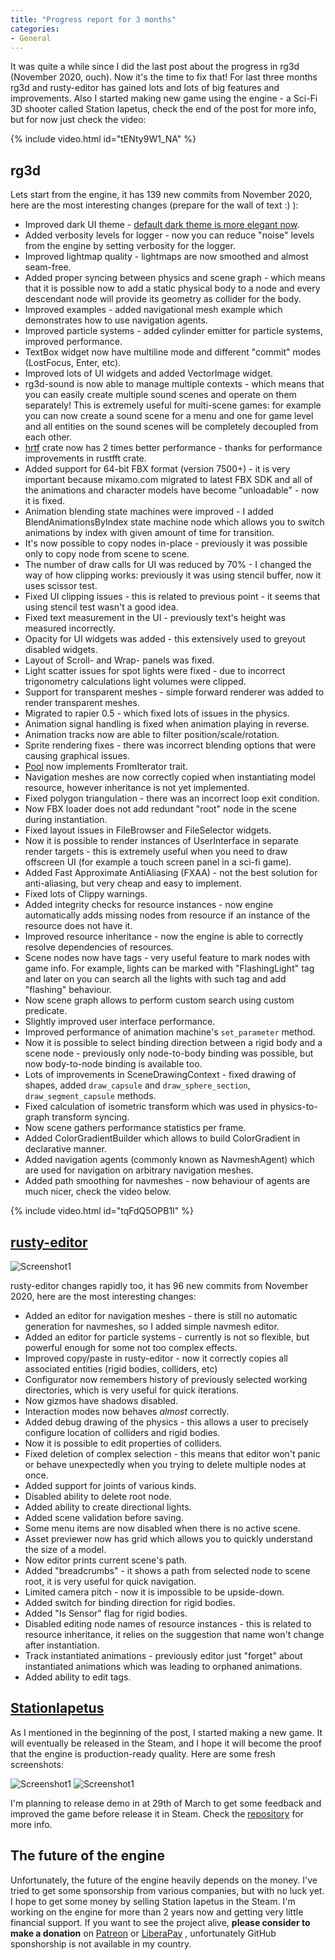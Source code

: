 ```yaml
---
title: "Progress report for 3 months"
categories: 
- General
---
```


It was quite a while since I did the last post about the progress in rg3d (November 2020, ouch). 
Now it's the time to fix that! For last three months rg3d and rusty-editor has gained 
lots and lots of big features and improvements. Also I started making new game using the engine - a 
Sci-Fi 3D shooter called Station Iapetus, check the end of the post for more info, but for now just
check the video:

{% include video.html id="tENty9W1_NA" %}

## rg3d

Lets start from the engine, it has 139 new commits from November 2020, here are the most interesting
changes (prepare for the wall of text :) ):

- Improved dark UI theme - [default dark theme is more elegant now](https://raw.githubusercontent.com/mrDIMAS/rusty-editor/master/screenshots/latest.png).
- Added verbosity levels for logger - now you can reduce "noise" levels from the engine by setting
verbosity for the logger.
- Improved lightmap quality - lightmaps are now smoothed and almost seam-free.
- Added proper syncing between physics and scene graph - which means that it is possible now to
add a static physical body to a node and every descendant node will provide its geometry as collider
for the body.
- Improved examples - added navigational mesh example which demonstrates how to use 
navigation agents.
- Improved particle systems - added cylinder emitter for particle systems, improved performance.
- TextBox widget now have multiline mode and different "commit" modes (LostFocus, Enter, etc).
- Improved lots of UI widgets and added VectorImage widget.
- rg3d-sound is now able to manage multiple contexts - which means that you can easily create multiple
sound scenes and operate on them separately! This is extremely useful for multi-scene games: for example
you can now create a sound scene for a menu and one for game level and all entities on the sound scenes
will be completely decoupled from each other.
- [hrtf](https://github.com/mrDIMAS/hrtf) crate now has 2 times better performance - thanks for
performance improvements in rustfft crate.
- Added support for 64-bit FBX format (version 7500+) - it is very important because mixamo.com migrated
to latest FBX SDK and all of the animations and character models have become "unloadable" - now it is fixed.
- Animation blending state machines were improved - I added BlendAnimationsByIndex state machine node which
allows you to switch animations by index with given amount of time for transition.
- It's now possible to copy nodes in-place - previously it was possible only to copy node from scene
to scene.
- The number of draw calls for UI was reduced by 70% - I changed the way of how clipping works: previously
it was using stencil buffer, now it uses scissor test.
- Fixed UI clipping issues - this is related to previous point - it seems that using stencil test wasn't a
good idea.
- Fixed text measurement in the UI - previously text's height was measured incorrectly.
- Opacity for UI widgets was added - this extensively used to greyout disabled widgets.
- Layout of Scroll- and Wrap- panels was fixed.
- Light scatter issues for spot lights were fixed - due to incorrect trigonometry calculations light
volumes were clipped.
- Support for transparent meshes - simple forward renderer was added to render transparent meshes.
- Migrated to rapier 0.5 - which fixed lots of issues in the physics.
- Animation signal handling is fixed when animation playing in reverse.
- Animation tracks now are able to filter position/scale/rotation.
- Sprite rendering fixes - there was incorrect blending options that were causing graphical issues.
- [Pool](https://github.com/FyroxEngine/Fyrox/blob/master/rg3d-core/src/pool.rs) now implements FromIterator 
trait.
- Navigation meshes are now correctly copied when instantiating model resource, however inheritance is
not yet implemented.
- Fixed polygon triangulation - there was an incorrect loop exit condition.
- Now FBX loader does not add redundant "root" node in the scene during instantiation.
- Fixed layout issues in FileBrowser and FileSelector widgets.
- Now it is possible to render instances of UserInterface in separate render targets - this is extremely
useful when you need to draw offscreen UI (for example a touch screen panel in a sci-fi game).
- Added Fast Approximate AntiAliasing (FXAA) - not the best solution for anti-aliasing, but very cheap
and easy to implement.
- Fixed lots of Clippy warnings.
- Added integrity checks for resource instances - now engine automatically adds missing nodes from resource
if an instance of the resource does not have it.
- Improved resource inheritance - now the engine is able to correctly resolve dependencies of resources.
- Scene nodes now have tags - very useful feature to mark nodes with game info. For example, lights can be
marked with "FlashingLight" tag and later on you can search all the lights with such tag and add "flashing" 
behaviour.
- Now scene graph allows to perform custom search using custom predicate.
- Slightly improved user interface performance.
- Improved performance of animation machine's `set_parameter` method.
- Now it is possible to select binding direction between a rigid body and a scene node - previously only
node-to-body binding was possible, but now body-to-node binding is available too.
- Lots of improvements in SceneDrawingContext - fixed drawing of shapes, added `draw_capsule` and 
`draw_sphere_section`, `draw_segment_capsule` methods.
- Fixed calculation of isometric transform which was used in physics-to-graph transform syncing.
- Now scene gathers performance statistics per frame.
- Added ColorGradientBuilder which allows to build ColorGradient in declarative manner.
- Added navigation agents (commonly known as NavmeshAgent) which are used for navigation on arbitrary
navigation meshes. 
- Added path smoothing for navmeshes - now behaviour of agents are much nicer, check the video below.

{% include video.html id="tqFdQ5OPB1I" %}

## [rusty-editor](https://github.com/mrDIMAS/rusty-editor)

![Screenshot1](/assets/rusty_editor_27_02_21_00.jpg)

rusty-editor changes rapidly too, it has 96 new commits from November 2020, here are the most interesting
changes:

- Added an editor for navigation meshes - there is still no automatic generation for navmeshes, so I added
simple navmesh editor.
- Added an editor for particle systems - currently is not so flexible, but powerful enough for some
not too complex effects.
- Improved copy/paste in rusty-editor - now it correctly copies all associated entities (rigid bodies,
colliders, etc)
- Configurator now remembers history of previously selected working directories, which is very useful for 
quick iterations.
- Now gizmos have shadows disabled.
- Interaction modes now behaves _almost_ correctly.
- Added debug drawing of the physics - this allows a user to precisely configure location of colliders and rigid 
bodies.
- Now it is possible to edit properties of colliders.
- Fixed deletion of complex selection - this means that editor won't panic or behave unexpectedly when you
trying to delete multiple nodes at once.
- Added support for joints of various kinds.
- Disabled ability to delete root node.
- Added ability to create directional lights.
- Added scene validation before saving.
- Some menu items are now disabled when there is no active scene.
- Asset previewer now has grid which allows you to quickly understand the size of a model.
- Now editor prints current scene's path.
- Added "breadcrumbs" - it shows a path from selected node to scene root, it is very useful for quick navigation.
- Limited camera pitch - now it is impossible to be upside-down.
- Added switch for binding direction for rigid bodies.
- Added "Is Sensor" flag for rigid bodies.
- Disabled editing node names of resource instances - this is related to resource inheritance, it relies on the 
suggestion that name won't change after instantiation.
- Track instantiated animations - previously editor just "forget" about instantiated animations which was leading
to orphaned animations.
- Added ability to edit tags.

## [StationIapetus](https://github.com/mrDIMAS/StationIapetus)

As I mentioned in the beginning of the post, I started making a new game. It will eventually be released in the Steam,
and I hope it will become the proof that the engine is production-ready quality. Here are some fresh screenshots:

![Screenshot1](/assets/station_iapetus_27_02_21_00.jpg)
![Screenshot1](/assets/station_iapetus_27_02_21_01.jpg)

I'm planning to release demo in at 29th of March to get some feedback and improved the game before release it in
Steam. Check the [repository](https://github.com/mrDIMAS/StationIapetus) for more info.

## The future of the engine

Unfortunately, the future of the engine heavily depends on the money. I've tried to get some sponsorship from various
companies, but with no luck yet. I hope to get some money by selling Station Iapetus in the Steam. I'm working on 
the engine for more than 2 years now and getting very little financial support. If you want to see the project alive,
**please consider to make a donation** on [Patreon](https://patreon.com/mrdimas) or
[LiberaPay](https://liberapay.com/mrDIMAS) , unfortunately GitHub sponshorship is not available in my country.
